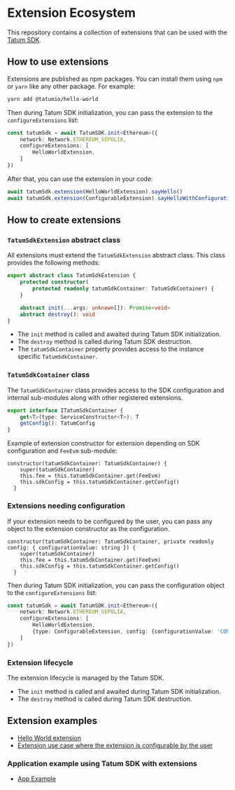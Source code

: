 # Extension Ecosystem

This repository contains a collection of extensions that can be used with the [Tatum SDK](https://github.com/tatumio/tatum-js).

## How to use extensions

Extensions are published as npm packages. You can install them using `npm` or `yarn` like any other package. 
For example:

```bash
yarn add @tatumio/hello-world
```

Then during Tatum SDK initialization, you can pass the extension to the `configureExtensions` list:

```typescript
const tatumSdk = await TatumSDK.init<Ethereum>({
    network: Network.ETHEREUM_SEPOLIA,
    configureExtensions: [
        HelloWorldExtension,
    ]
})
```

After that, you can use the extension in your code:

```typescript
await tatumSdk.extension(HelloWorldExtension).sayHello()
await tatumSdk.extension(ConfigurableExtension).sayHelloWithConfiguration()
```

## How to create extensions

### `TatumSdkExtension` abstract class

All extensions must extend the `TatumSdkExtension` abstract class. 
This class provides the following methods:

```typescript
export abstract class TatumSdkExtension {
    protected constructor(
        protected readonly tatumSdkContainer: TatumSdkContainer) {
    }

    abstract init(...args: unknown[]): Promise<void>
    abstract destroy(): void
}
```

- The `init` method is called and awaited during Tatum SDK initialization.
- The `destroy` method is called during Tatum SDK destruction.
- The `tatumSdkContainer` property provides access to the instance specific `TatumSdkContainer`.

### `TatumSdkContainer` class

The `TatumSdkContainer` class provides access to the SDK configuration and internal sub-modules along with other registered extensions.

```typescript
export interface ITatumSdkContainer {
    get<T>(type: ServiceConstructor<T>): T
    getConfig(): TatumConfig
}
```

Example of extension constructor for extension depending on SDK configuration and `FeeEvm` sub-module:

```
constructor(tatumSdkContainer: TatumSdkContainer) {
    super(tatumSdkContainer)
    this.fee = this.tatumSdkContainer.get(FeeEvm)
    this.sdkConfig = this.tatumSdkContainer.getConfig()
  }
```

### Extensions needing configuration

If your extension needs to be configured by the user, you can pass any object to the extension constructor as the configuration.

```
constructor(tatumSdkContainer: TatumSdkContainer, private readonly config: { configurationValue: string }) {
    super(tatumSdkContainer)
    this.fee = this.tatumSdkContainer.get(FeeEvm)
    this.sdkConfig = this.tatumSdkContainer.getConfig()
  }
```

Then during Tatum SDK initialization, you can pass the configuration object to the `configureExtensions` list:

```typescript
const tatumSdk = await TatumSDK.init<Ethereum>({
    network: Network.ETHEREUM_SEPOLIA,
    configureExtensions: [
        HelloWorldExtension,
        {type: ConfigurableExtension, config: {configurationValue: 'CONFIGURED VALUE'}},
    ]
})
```

### Extension lifecycle

The extension lifecycle is managed by the Tatum SDK.

- The `init` method is called and awaited during Tatum SDK initialization.
- The `destroy` method is called during Tatum SDK destruction.

## Extension examples

- [Hello World extension](./examples/hello-world/README.md)
- [Extension use case where the extension is configurable by the user](./examples/configurable-extension/README.md)

### Application example using Tatum SDK with extensions

- [App Example](./examples/app/README.md)

